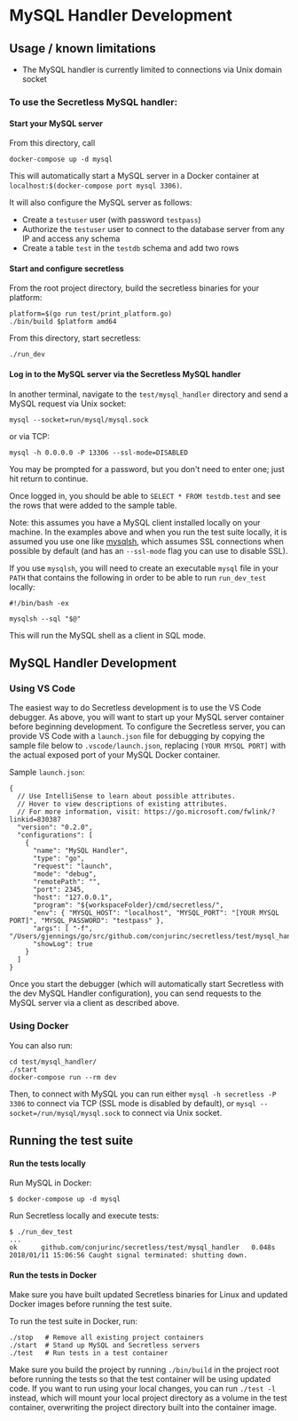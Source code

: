 # MySQL Handler Development

## Usage / known limitations

- The MySQL handler is currently limited to connections via Unix domain socket 

### To use the Secretless MySQL handler:
#### Start your MySQL server
From this directory, call
```
docker-compose up -d mysql
```
This will automatically start a MySQL server in a Docker container at `localhost:$(docker-compose port mysql 3306)`.

It will also configure the MySQL server as follows:
- Create a `testuser` user (with password `testpass`)
- Authorize the `testuser` user to connect to the database server from any IP and access any schema
- Create a table `test` in the `testdb` schema and add two rows

#### Start and configure secretless
From the root project directory, build the secretless binaries for your platform:
```
platform=$(go run test/print_platform.go)
./bin/build $platform amd64
```

From this directory, start secretless:
```
./run_dev
```

#### Log in to the MySQL server via the Secretless MySQL handler
In another terminal, navigate to the `test/mysql_handler` directory and send a MySQL request via Unix socket:
```
mysql --socket=run/mysql/mysql.sock
```
or via TCP:
```
mysql -h 0.0.0.0 -P 13306 --ssl-mode=DISABLED
```
You may be prompted for a password, but you don't need to enter one; just hit return to continue.

Once logged in, you should be able to `SELECT * FROM testdb.test` and see the rows that were added to the sample table.

Note: this assumes you have a MySQL client installed locally on your machine. In the examples above and when you run the test suite locally, it is assumed you use one like [mysqlsh](https://dev.mysql.com/doc/refman/5.7/en/mysqlsh.html), which assumes SSL connections when possible by default (and has an `--ssl-mode` flag you can use to disable SSL).

If you use `mysqlsh`, you will need to create an executable `mysql` file in your `PATH` that contains the following in order to be able to run `run_dev_test` locally:
```
#!/bin/bash -ex

mysqlsh --sql "$@"
```
This will run the MySQL shell as a client in SQL mode.

## MySQL Handler Development

### Using VS Code

The easiest way to do Secretless development is to use the VS Code debugger. As above, you will want to start up your MySQL server container before beginning development. To configure the Secretless server, you can provide VS Code with a `launch.json` file for debugging by copying the sample file below to `.vscode/launch.json`, replacing `[YOUR MYSQL PORT]` with the actual exposed port of your MySQL Docker container.

Sample `launch.json`:
```
{
  // Use IntelliSense to learn about possible attributes.
  // Hover to view descriptions of existing attributes.
  // For more information, visit: https://go.microsoft.com/fwlink/?linkid=830387
  "version": "0.2.0",
  "configurations": [
    {
      "name": "MySQL Handler",
      "type": "go",
      "request": "launch",
      "mode": "debug",
      "remotePath": "",
      "port": 2345,
      "host": "127.0.0.1",
      "program": "${workspaceFolder}/cmd/secretless/",
      "env": { "MYSQL_HOST": "localhost", "MYSQL_PORT": "[YOUR MYSQL PORT]", "MYSQL_PASSWORD": "testpass" },
      "args": [ "-f", "/Users/gjennings/go/src/github.com/conjurinc/secretless/test/mysql_handler/secretless.dev.yml"],
      "showLog": true
    }
  ]
}
```

Once you start the debugger (which will automatically start Secretless with the dev MySQL Handler configuration), you can send requests to the MySQL server via a client as described above.

### Using Docker

You can also run:
```
cd test/mysql_handler/
./start
docker-compose run --rm dev
```

Then, to connect with MySQL you can run either
`mysql -h secretless -P 3306`
to connect via TCP (SSL mode is disabled by default), or
`mysql --socket=/run/mysql/mysql.sock`
to connect via Unix socket.

## Running the test suite

#### Run the tests locally
Run MySQL in Docker:
```sh-session
$ docker-compose up -d mysql
```

Run Secretless locally and execute tests:
```sh-session
$ ./run_dev_test
...
ok      github.com/conjurinc/secretless/test/mysql_handler   0.048s
2018/01/11 15:06:56 Caught signal terminated: shutting down.
```


#### Run the tests in Docker
Make sure you have built updated Secretless binaries for Linux and updated Docker images before running the test suite.

To run the test suite in Docker, run:
```
./stop   # Remove all existing project containers
./start  # Stand up MySQL and Secretless servers
./test   # Run tests in a test container
```
Make sure you build the project by running `./bin/build` in the project root
before running the tests so that the test container will be using updated
code. If you want to run using your local changes, you can run `./test -l`
instead, which will mount your local project directory as a volume in the
test container, overwriting the project directory built into the container
image.
